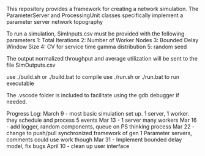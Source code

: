 This repository provides a framework for creating a network simulation.
The ParameterServer and ProcessingUnit classes specifically implement a parameter server network topography

To run a simulation, SimInputs.csv must be provided with the following parameters
1: Total Iterations
2: Number of Worker Nodes
3: Bounded Delay Window Size
4: CV for service time gamma distribution
5: random seed

The output normalized throughput and average utilization will be sent to the file SimOutputs.csv

use ./build.sh or ./build.bat to compile
use ./run.sh or ./run.bat to run executable

The .vscode folder is included to facilitate using the gdb debugger if needed. 

Progress Log:
March 9 - most basic simulation set up. 1 server, 1 worker. they schedule and process 5 events
Mar 13 - 1 server many workers
Mar 16 - add logger, random components, queue on PS thinking process
Mar 22 - change to push/pull synchronized framework of gen 1 Parameter servers, comments could use work though
Mar 31 - Implement bounded delay model, fix bugs
April 10 - clean up user interface